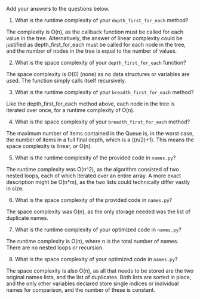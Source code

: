Add your answers to the questions below.

1. What is the runtime complexity of your `depth_first_for_each` method?

The complexity is O(n), as the callback function must be called for each value
in the tree. Alternatively, the answer of linear complexity could be justified
as depth_first_for_each must be called for each node in the tree, and the
number of nodes in the tree is equal to the number of values.

2. What is the space complexity of your `depth_first_for_each` function?

The space complexity is O(0) (none) as no data structures or variables are
used. The function simply calls itself recursively.

3. What is the runtime complexity of your `breadth_first_for_each` method?

Like the depth_first_for_each method above, each node in the tree is iterated
over once, for a runtime complexity of O(n).

4. What is the space complexity of your `breadth_first_for_each` method?

The maximum number of items contained in the Queue is, in the worst case, the
number of items in a full final depth, which is a ((n/2)+1). This means the
space complexity is linear, or O(n).

5. What is the runtime complexity of the provided code in `names.py`?

The runtime complexity was O(n^2), as the algorithm consisted of two nested
loops, each of which iterated over an entire array. A more exact description
might be O(n*m), as the two lists could technically differ vastly in size.

6. What is the space complexity of the provided code in `names.py`?

The space complexity was O(n), as the only storage needed was the list of
duplicate names.

7. What is the runtime complexity of your optimized code in `names.py`?

The runtime complexity is O(n), where n is the total number of names. There
are no nested loops or recursion.

8. What is the space complexity of your optimized code in `names.py`?

The space complexity is also O(n), as all that needs to be stored are the two
original names lists, and the list of duplicates. Both lists are sorted in
place, and the only other variables declared store single indices or individual
names for comparison, and the number of these is constant.
